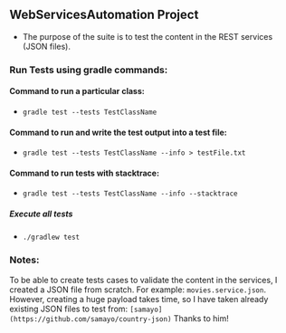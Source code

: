 ## WebServicesAutomation Project

- The purpose of the suite is to test the content in the REST services (JSON files).

### Run Tests using gradle commands:

#### Command to run a particular class:
- `gradle test --tests TestClassName`

#### Command to run and write the test output into a test file:
- `gradle test --tests TestClassName --info > testFile.txt`

#### Command to run tests with stacktrace:
- `gradle test --tests TestClassName --info --stacktrace`

##### Execute all tests
- `./gradlew test`

### Notes:
To be able to create tests cases to validate the content in the services, I created a JSON file from scratch. For example: `movies.service.json`.
However, creating a huge payload takes time, so I have taken already existing JSON files to test from: `[samayo](https://github.com/samayo/country-json)` Thanks to him!
